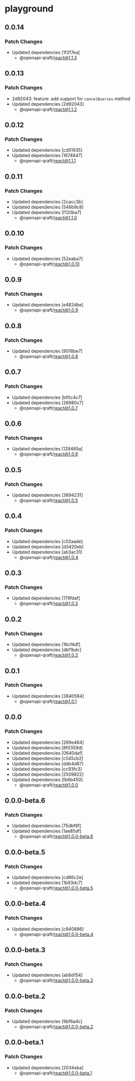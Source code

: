 # playground

## 0.0.14

### Patch Changes

- Updated dependencies [1f2f7ea]
  - @openapi-qraft/react@1.1.3

## 0.0.13

### Patch Changes

- 2d92043: feature: add support for `cancelQueries` method
- Updated dependencies [2d92043]
  - @openapi-qraft/react@1.1.2

## 0.0.12

### Patch Changes

- Updated dependencies [cd51935]
- Updated dependencies [1674847]
  - @openapi-qraft/react@1.1.1

## 0.0.11

### Patch Changes

- Updated dependencies [2cacc3b]
- Updated dependencies [546b9c8]
- Updated dependencies [f120ba7]
  - @openapi-qraft/react@1.1.0

## 0.0.10

### Patch Changes

- Updated dependencies [52eaba7]
  - @openapi-qraft/react@1.0.10

## 0.0.9

### Patch Changes

- Updated dependencies [e482dbe]
  - @openapi-qraft/react@1.0.9

## 0.0.8

### Patch Changes

- Updated dependencies [9018be7]
  - @openapi-qraft/react@1.0.8

## 0.0.7

### Patch Changes

- Updated dependencies [bf0c4c7]
- Updated dependencies [26980c7]
  - @openapi-qraft/react@1.0.7

## 0.0.6

### Patch Changes

- Updated dependencies [128465a]
  - @openapi-qraft/react@1.0.6

## 0.0.5

### Patch Changes

- Updated dependencies [3694231]
  - @openapi-qraft/react@1.0.5

## 0.0.4

### Patch Changes

- Updated dependencies [c02aade]
- Updated dependencies [d3420eb]
- Updated dependencies [ab3ac31]
  - @openapi-qraft/react@1.0.4

## 0.0.3

### Patch Changes

- Updated dependencies [179fdaf]
  - @openapi-qraft/react@1.0.3

## 0.0.2

### Patch Changes

- Updated dependencies [16cf4df]
- Updated dependencies [dbf1bdc]
  - @openapi-qraft/react@1.0.2

## 0.0.1

### Patch Changes

- Updated dependencies [3840584]
  - @openapi-qraft/react@1.0.1

## 0.0.0

### Patch Changes

- Updated dependencies [269e464]
- Updated dependencies [8f0359d]
- Updated dependencies [0640daf]
- Updated dependencies [c545cb2]
- Updated dependencies [ddb4d87]
- Updated dependencies [cc93fc3]
- Updated dependencies [2509822]
- Updated dependencies [fb6b450]
  - @openapi-qraft/react@1.0.0

## 0.0.0-beta.6

### Patch Changes

- Updated dependencies [75dbf6f]
- Updated dependencies [1ae85df]
  - @openapi-qraft/react@1.0.0-beta.6

## 0.0.0-beta.5

### Patch Changes

- Updated dependencies [cd66c2e]
- Updated dependencies [1b93dc7]
  - @openapi-qraft/react@1.0.0-beta.5

## 0.0.0-beta.4

### Patch Changes

- Updated dependencies [c940886]
  - @openapi-qraft/react@1.0.0-beta.4

## 0.0.0-beta.3

### Patch Changes

- Updated dependencies [ab8d154]
  - @openapi-qraft/react@1.0.0-beta.3

## 0.0.0-beta.2

### Patch Changes

- Updated dependencies [9bf6a4c]
  - @openapi-qraft/react@1.0.0-beta.2

## 0.0.0-beta.1

### Patch Changes

- Updated dependencies [2034eba]
  - @openapi-qraft/react@1.0.0-beta.1
